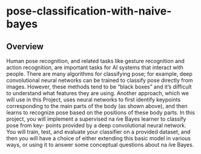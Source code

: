 # pose-classification-with-naive-bayes

## Overview
Human pose recognition, and related tasks like gesture recognition and action recognition, are important tasks for AI systems that interact with people. There are many algorithms for classifying pose; for example, deep convolutional neural networks can be trained to classify pose directly from images. However, these methods tend to be “black boxes” and it’s difficult to understand what features they are using. Another approach, which we will use in this Project, uses neural networks to first identify keypoints corresponding to the main parts of the body (as shown above), and then learns to recognize pose based on the positions of these body parts.
In this project, you will implement a supervised na ̈ıve Bayes learner to classify pose from key- points provided by a deep convolutional neural network. You will train, test, and evaluate your classifier on a provided dataset, and then you will have a choice of either extending this basic model in various ways, or using it to answer some conceptual questions about na ̈ıve Bayes.
